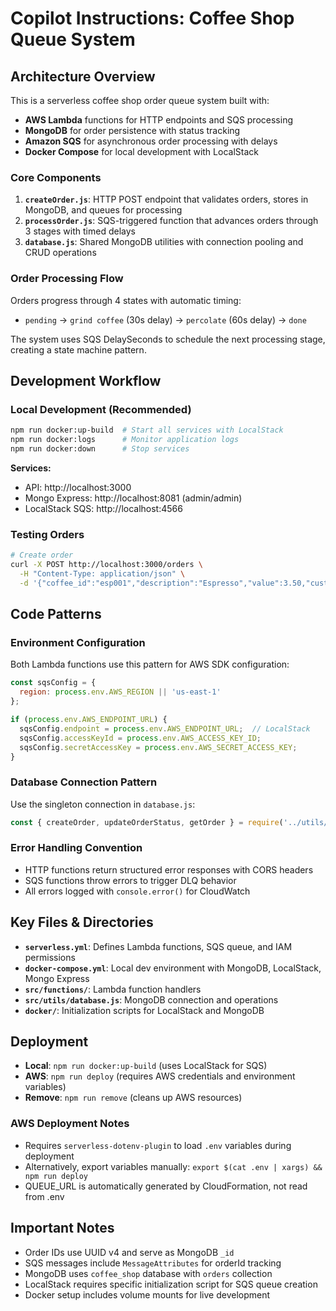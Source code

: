 # Copilot Instructions: Coffee Shop Queue System

## Architecture Overview

This is a serverless coffee shop order queue system built with:
- **AWS Lambda** functions for HTTP endpoints and SQS processing
- **MongoDB** for order persistence with status tracking
- **Amazon SQS** for asynchronous order processing with delays
- **Docker Compose** for local development with LocalStack

### Core Components

1. **`createOrder.js`**: HTTP POST endpoint that validates orders, stores in MongoDB, and queues for processing
2. **`processOrder.js`**: SQS-triggered function that advances orders through 3 stages with timed delays
3. **`database.js`**: Shared MongoDB utilities with connection pooling and CRUD operations

### Order Processing Flow

Orders progress through 4 states with automatic timing:
- `pending` → `grind coffee` (30s delay) → `percolate` (60s delay) → `done`

The system uses SQS DelaySeconds to schedule the next processing stage, creating a state machine pattern.

## Development Workflow

### Local Development (Recommended)
```bash
npm run docker:up-build  # Start all services with LocalStack
npm run docker:logs      # Monitor application logs
npm run docker:down      # Stop services
```

**Services:**
- API: http://localhost:3000
- Mongo Express: http://localhost:8081 (admin/admin)
- LocalStack SQS: http://localhost:4566

### Testing Orders
```bash
# Create order
curl -X POST http://localhost:3000/orders \
  -H "Content-Type: application/json" \
  -d '{"coffee_id":"esp001","description":"Espresso","value":3.50,"customerName":"Test"}'
```

## Code Patterns

### Environment Configuration
Both Lambda functions use this pattern for AWS SDK configuration:
```javascript
const sqsConfig = {
  region: process.env.AWS_REGION || 'us-east-1'
};

if (process.env.AWS_ENDPOINT_URL) {
  sqsConfig.endpoint = process.env.AWS_ENDPOINT_URL;  // LocalStack
  sqsConfig.accessKeyId = process.env.AWS_ACCESS_KEY_ID;
  sqsConfig.secretAccessKey = process.env.AWS_SECRET_ACCESS_KEY;
}
```

### Database Connection Pattern
Use the singleton connection in `database.js`:
```javascript
const { createOrder, updateOrderStatus, getOrder } = require('../utils/database');
```

### Error Handling Convention
- HTTP functions return structured error responses with CORS headers
- SQS functions throw errors to trigger DLQ behavior
- All errors logged with `console.error()` for CloudWatch

## Key Files & Directories

- **`serverless.yml`**: Defines Lambda functions, SQS queue, and IAM permissions
- **`docker-compose.yml`**: Local dev environment with MongoDB, LocalStack, Mongo Express
- **`src/functions/`**: Lambda function handlers
- **`src/utils/database.js`**: MongoDB connection and operations
- **`docker/`**: Initialization scripts for LocalStack and MongoDB

## Deployment

- **Local**: `npm run docker:up-build` (uses LocalStack for SQS)
- **AWS**: `npm run deploy` (requires AWS credentials and environment variables)
- **Remove**: `npm run remove` (cleans up AWS resources)

### AWS Deployment Notes
- Requires `serverless-dotenv-plugin` to load `.env` variables during deployment
- Alternatively, export variables manually: `export $(cat .env | xargs) && npm run deploy`
- QUEUE_URL is automatically generated by CloudFormation, not read from .env

## Important Notes

- Order IDs use UUID v4 and serve as MongoDB `_id`
- SQS messages include `MessageAttributes` for orderId tracking
- MongoDB uses `coffee_shop` database with `orders` collection
- LocalStack requires specific initialization script for SQS queue creation
- Docker setup includes volume mounts for live development
